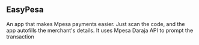## EasyPesa

An app that makes Mpesa payments easier. Just scan the code, and the app autofills the merchant's details. It uses Mpesa Daraja API to prompt the transaction
